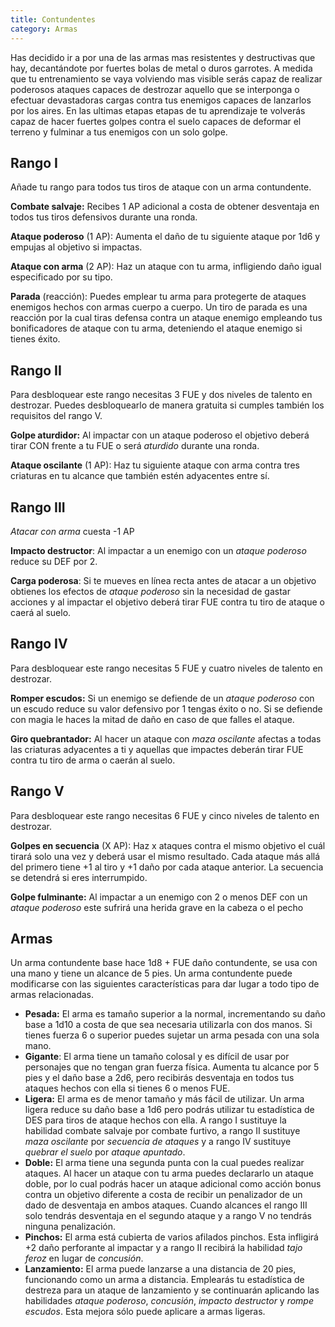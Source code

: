 ```yaml
---
title: Contundentes
category: Armas
---
```


Has decidido ir a por una de las armas mas resistentes y destructivas que hay, decantándote por fuertes bolas de metal o duros garrotes. A medida que tu entrenamiento se vaya volviendo mas visible serás capaz de realizar poderosos ataques capaces de destrozar aquello que se interponga o efectuar devastadoras cargas contra tus enemigos capaces de lanzarlos por los aires. En las ultimas etapas etapas de tu aprendizaje te volverás capaz de hacer fuertes golpes contra el suelo capaces de deformar el terreno y fulminar a tus enemigos con un solo golpe.

## Rango I

Añade tu rango para todos tus tiros de ataque con un arma contundente.

**Combate salvaje:** Recibes 1 AP adicional a costa de obtener desventaja en todos tus tiros defensivos durante una ronda.

**Ataque poderoso** (1 AP): Aumenta el daño de tu siguiente ataque por 1d6 y empujas al objetivo si impactas. 

**Ataque con arma** (2 AP): Haz un ataque con tu arma, infligiendo daño igual especificado por su tipo. 

**Parada** (reacción): Puedes emplear tu arma para protegerte de ataques enemigos hechos con armas cuerpo a cuerpo. Un tiro de parada es una reacción por la cual tiras defensa contra un ataque enemigo empleando tus bonificadores de ataque con tu arma, deteniendo el ataque enemigo si tienes éxito. 

## Rango II

Para desbloquear este rango necesitas 3 FUE y dos niveles de talento en destrozar. Puedes desbloquearlo de manera gratuita si cumples también los requisitos del rango V.

**Golpe aturdidor:** Al impactar con un ataque poderoso el objetivo deberá tirar CON frente a tu FUE o será *aturdido* durante una ronda.

**Ataque oscilante** (1 AP): Haz tu siguiente ataque con arma contra tres criaturas en tu alcance que también estén adyacentes entre sí.

## Rango III

*Atacar con arma* cuesta -1 AP

**Impacto destructor**: Al impactar a un enemigo con un *ataque poderoso* reduce su DEF por 2.

**Carga poderosa**: Si te mueves en línea recta antes de atacar a un objetivo obtienes los efectos de *ataque poderoso* sin la necesidad de gastar acciones y al impactar el objetivo deberá tirar FUE contra tu tiro de ataque o caerá al suelo.

## Rango IV

Para desbloquear este rango necesitas 5 FUE y cuatro niveles de talento en destrozar.

**Romper escudos:** Si un enemigo se defiende de un *ataque poderoso* con un escudo reduce su valor defensivo por 1 tengas éxito o no. Si se defiende con magia le haces la mitad de daño en caso de que falles el ataque.

**Giro quebrantador:** Al hacer un ataque con *maza oscilante* afectas a todas las criaturas adyacentes a ti y aquellas que impactes deberán tirar FUE contra tu tiro de arma o caerán al suelo.

## Rango V 

Para desbloquear este rango necesitas 6 FUE y cinco niveles de talento en destrozar.

**Golpes en secuencia** (X AP): Haz x ataques contra el mismo objetivo el cuál tirará solo una vez y deberá usar el mismo resultado. Cada ataque más allá del primero tiene +1 al tiro y +1 daño por cada ataque anterior. La secuencia se detendrá si eres interrumpido.

**Golpe fulminante:** Al impactar a un enemigo con 2 o menos DEF con un *ataque poderoso* este sufrirá una herida grave en la cabeza o el pecho

## Armas

Un arma contundente base hace 1d8 + FUE daño contundente, se usa con una mano y tiene un alcance de 5 pies. Un arma contundente puede modificarse con las siguientes características para dar lugar a todo tipo de armas relacionadas.

- **Pesada:** El arma es tamaño superior a la normal, incrementando su daño base a 1d10 a costa de que sea necesaria utilizarla con dos manos. Si tienes fuerza 6 o superior puedes sujetar un arma pesada con una sola mano.
- **Gigante**: El arma tiene un tamaño colosal y es difícil de usar por personajes que no tengan gran fuerza física. Aumenta tu alcance por 5 pies y el daño base a 2d6, pero recibirás desventaja en todos tus ataques hechos con ella si tienes 6 o menos FUE. 
- **Ligera:** El arma es de menor tamaño y más fácil de utilizar. Un arma ligera reduce su daño base a 1d6 pero podrás utilizar tu estadística de DES para tiros de ataque hechos con ella. A rango I sustituye la habilidad combate salvaje por combate furtivo, a rango II sustituye *maza oscilante* por *secuencia de ataques* y a rango IV sustituye *quebrar el suelo* por *ataque apuntado*.
- **Doble:** El arma tiene una segunda punta con la cual puedes realizar ataques. Al hacer un ataque con tu arma puedes declararlo un ataque doble, por lo cual podrás hacer un ataque adicional como acción bonus contra un objetivo diferente a costa de recibir un penalizador de un dado de desventaja en ambos ataques. Cuando alcances el rango III solo tendrás desventaja en el segundo ataque y a rango V no tendrás ninguna penalización.
- **Pinchos:** El arma está cubierta de varios afilados pinchos. Esta infligirá +2 daño perforante al impactar y a rango II recibirá la habilidad *tajo feroz* en lugar de *concusión*. 
- **Lanzamiento:** El arma puede lanzarse a una distancia de 20 pies, funcionando como un arma a distancia. Emplearás tu estadística de destreza para un ataque de lanzamiento y se continuarán aplicando las habilidades *ataque poderoso*, *concusión*, *impacto destructor* y *rompe escudos*. Esta mejora sólo puede aplicare a armas ligeras.